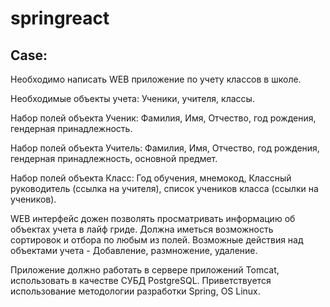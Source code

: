 # springreact
## Case:

Необходимо написать WEB приложение по учету классов в школе.

Необходимые объекты учета: Ученики, учителя, классы.

Набор полей объекта Ученик:  Фамилия, Имя, Отчество, год рождения, гендерная принадлежность.

Набор полей объекта Учитель:  Фамилия, Имя, Отчество, год рождения, гендерная принадлежность, основной предмет.

Набор полей объекта Класс: Год обучения, мнемокод, Классный руководитель (ссылка на учителя), список учеников класса (ссылки на учеников).

WEB интерфейс дожен позволять просматривать информацию об объектах учета в лайф гриде. Должна иметься возможность сортировок и отбора по любым из полей. Возможные действия над объектами учета - Добавление, размножение, удаление.

Приложение должно работать в сервере приложений Tomcat, использовать в качестве СУБД PostgreSQL. Приветствуется использование методологии разработки Spring, OS Linux.
